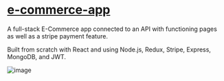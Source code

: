 # [e-commerce-app](https://duncan-e-commerce-app.netlify.app/)
A full-stack E-Commerce app connected to an API with functioning pages as well as a stripe payment feature. 

Built from scratch with React and using Node.js, Redux, Stripe, Express, MongoDB, and JWT.


![image](https://user-images.githubusercontent.com/87501964/148622785-25850acb-f32d-48d6-a945-bd7293924c1f.png)
